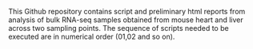 This Github repository contains script and preliminary html reports from analysis of bulk RNA-seq samples obtained from mouse heart and liver across two sampling points. The sequence of scripts needed to be executed are in numerical order (01,02 and so on). 
